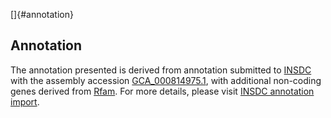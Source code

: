 []{#annotation}

Annotation
----------

The annotation presented is derived from annotation submitted to
[INSDC](http://www.insdc.org) with the assembly accession
[GCA\_000814975.1](http://www.ebi.ac.uk/ena/data/view/GCA_000814975.1),
with additional non-coding genes derived from
[Rfam](http://rfam.xfam.org/). For more details, please visit [INSDC
annotation
import](http://ensemblgenomes.org/info/data/insdc_annotation).
